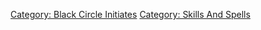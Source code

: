 [Category: Black Circle
Initiates](Category:_Black_Circle_Initiates "wikilink") [Category:
Skills And Spells](Category:_Skills_And_Spells "wikilink")
